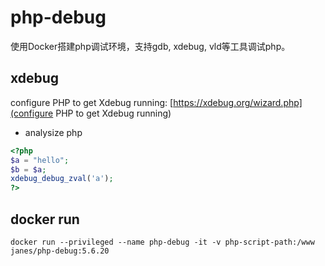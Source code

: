 # php-debug

使用Docker搭建php调试环境，支持gdb, xdebug, vld等工具调试php。

## xdebug

configure PHP to get Xdebug running: [https://xdebug.org/wizard.php](configure PHP to get Xdebug running)

* analysize php

```php
<?php
$a = "hello";
$b = $a;
xdebug_debug_zval('a');
?>
```

## docker run

`docker run --privileged --name php-debug -it -v php-script-path:/www janes/php-debug:5.6.20`
